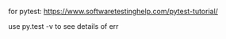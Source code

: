for pytest: https://www.softwaretestinghelp.com/pytest-tutorial/

use py.test -v to see details of err 